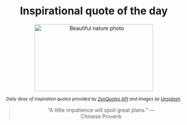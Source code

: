 
<div align="center">

# Inspirational quote of the day

<img src="./data/photo.jpeg" alt="Beautiful nature photo" width="320" height="180">

<sub><i>Daily dose of inspiration quotes provided by [ZenQuotes API](https://zenquotes.io/) and images by [Unsplash](https://unsplash.com/).</i></sub>


<blockquote>&ldquo;A little impatience will spoil great plans.&rdquo; &mdash; <footer>Chinese Proverb</footer></blockquote>

</div>
